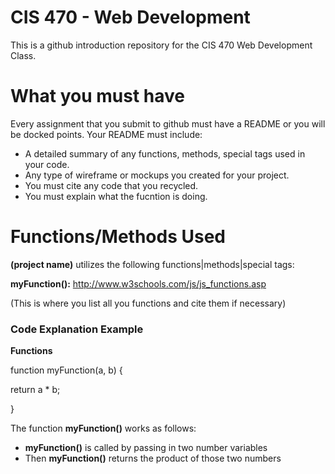 # CIS 470 - Web Development
This is a github introduction repository for the CIS 470 Web Development Class.

# What you must have
Every assignment that you submit to github must have a README or you will be docked points.
Your README must include: 
- A detailed summary of any functions, methods, special tags used in your code.
- Any type of wireframe or mockups you created for your project.
- You must cite any code that you recycled.
- You must explain what the fucntion is doing.


# Functions/Methods Used
**(project name)** utilizes the following functions|methods|special tags:

**myFunction():** http://www.w3schools.com/js/js_functions.asp

(This is where you list all you functions and cite them if necessary)

### Code Explanation Example
**Functions**

function myFunction(a, b) {

  return a * b;
  
 }

The function **myFunction()** works as follows:
  - **myFunction()** is called by passing in two number variables
  - Then **myFunction()** returns the product of those two numbers
